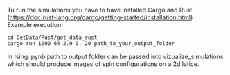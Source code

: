 Tu run the simulations you have to have installed Cargo and Rust. (https://doc.rust-lang.org/cargo/getting-started/installation.html) <br>
Example execution:
```console
cd GetData/Rust/get_data_rust
cargo run 1000 64 2.9 0. 20 path_to_your_output_folder
```
In Ising.ipynb path to output folder can be passed into vizualize_simulations which should produce images of spin configurations on a 2d latice.
